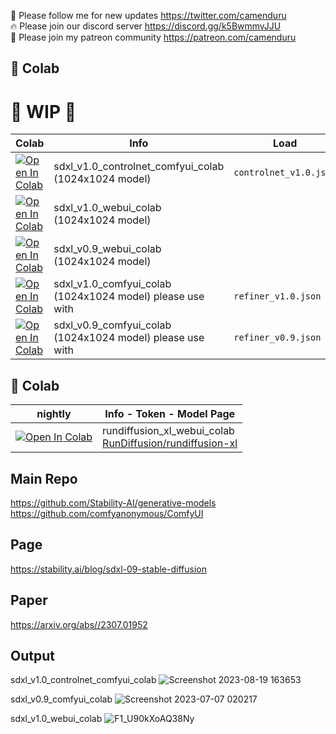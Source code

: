 🐣 Please follow me for new updates https://twitter.com/camenduru <br />
🔥 Please join our discord server https://discord.gg/k5BwmmvJJU <br />
🥳 Please join my patreon community https://patreon.com/camenduru <br />

## 🦒 Colab

# 🚦 WIP 🚦

| Colab | Info | Load
| --- | --- | --- |
[![Open In Colab](https://colab.research.google.com/assets/colab-badge.svg)](https://colab.research.google.com/github/camenduru/sdxl-colab/blob/main/sdxl_v1.0_controlnet_comfyui_colab.ipynb) | sdxl_v1.0_controlnet_comfyui_colab (1024x1024 model) | `controlnet_v1.0.json`
[![Open In Colab](https://colab.research.google.com/assets/colab-badge.svg)](https://colab.research.google.com/github/camenduru/sdxl-colab/blob/main/sdxl_v1.0_webui_colab.ipynb) | sdxl_v1.0_webui_colab (1024x1024 model) |
[![Open In Colab](https://colab.research.google.com/assets/colab-badge.svg)](https://colab.research.google.com/github/camenduru/sdxl-colab/blob/main/sdxl_v0.9_webui_colab.ipynb) | sdxl_v0.9_webui_colab (1024x1024 model) |
[![Open In Colab](https://colab.research.google.com/assets/colab-badge.svg)](https://colab.research.google.com/github/camenduru/sdxl-colab/blob/main/sdxl_v1.0_comfyui_colab.ipynb) | sdxl_v1.0_comfyui_colab (1024x1024 model) please use with | `refiner_v1.0.json`
[![Open In Colab](https://colab.research.google.com/assets/colab-badge.svg)](https://colab.research.google.com/github/camenduru/sdxl-colab/blob/main/sdxl_v0.9_comfyui_colab.ipynb) | sdxl_v0.9_comfyui_colab (1024x1024 model) please use with | `refiner_v0.9.json`


## 🦒 Colab
| nightly | Info - Token - Model Page
| --- | --- |
[![Open In Colab](https://user-images.githubusercontent.com/54370274/224839802-95968900-392b-4b30-ad75-aeac13675e1b.svg)](https://colab.research.google.com/github/camenduru/sdxl-colab/blob/main/nightly/rundiffusion_xl_webui_colab.ipynb) | rundiffusion_xl_webui_colab <br /> [RunDiffusion/rundiffusion-xl](https://civitai.com/models/120964/rundiffusion-xl)

## Main Repo
https://github.com/Stability-AI/generative-models <br />
https://github.com/comfyanonymous/ComfyUI <br />

## Page
https://stability.ai/blog/sdxl-09-stable-diffusion

## Paper
https://arxiv.org/abs//2307.01952

## Output

sdxl_v1.0_controlnet_comfyui_colab
![Screenshot 2023-08-19 163653](https://github.com/camenduru/sdxl-colab/assets/54370274/c73c00be-2026-488d-a05d-22e5294b57c1)

sdxl_v0.9_comfyui_colab
![Screenshot 2023-07-07 020217](https://github.com/camenduru/sdxl-colab/assets/54370274/05317f2c-fb45-4aac-9bb3-203c15944ba3)

sdxl_v1.0_webui_colab
![F1_U90kXoAQ38Ny](https://github.com/camenduru/sdxl-colab/assets/54370274/73a9dafe-d782-4b1c-ae63-1f67580b9abd)

